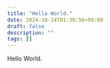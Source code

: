 ```yaml
---
title: "Hello World."
date: 2024-10-14T01:38:56+09:00
draft: false
description: ""
tags: []
---
```


Hello World.
